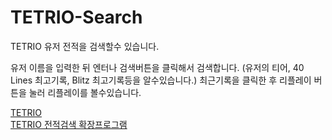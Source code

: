 # TETRIO-Search
TETRIO 유저 전적을 검색할수 있습니다.

유저 이름을 입력한 뒤 엔터나 검색버튼을 클릭해서 검색합니다. (유저의 티어, 40 Lines 최고기록, Blitz 최고기록등을 알수있습니다.)
최근기록을 클릭한 후 리플레이 버튼을 눌러 리플레이를 볼수있습니다.

[TETRIO](https://tetr.io/)  
[TETRIO 전적검색 확장프로그램](https://chrome.google.com/webstore/detail/tetrio-search/dhikfeejdomhkbgghlhahhhokfndphnn?hl=ko)